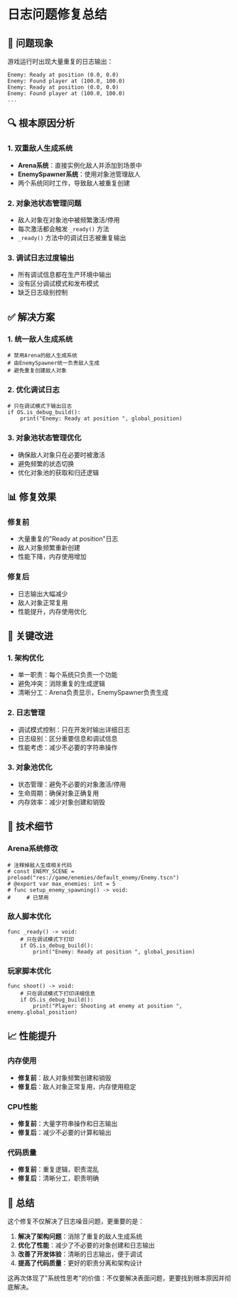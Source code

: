 # 日志问题修复总结

## 🚨 问题现象

游戏运行时出现大量重复的日志输出：
```
Enemy: Ready at position (0.0, 0.0)
Enemy: Found player at (100.0, 100.0)
Enemy: Ready at position (0.0, 0.0)
Enemy: Found player at (100.0, 100.0)
...
```

## 🔍 根本原因分析

### 1. **双重敌人生成系统**
- **Arena系统**：直接实例化敌人并添加到场景中
- **EnemySpawner系统**：使用对象池管理敌人
- 两个系统同时工作，导致敌人被重复创建

### 2. **对象池状态管理问题**
- 敌人对象在对象池中被频繁激活/停用
- 每次激活都会触发 `_ready()` 方法
- `_ready()` 方法中的调试日志被重复输出

### 3. **调试日志过度输出**
- 所有调试信息都在生产环境中输出
- 没有区分调试模式和发布模式
- 缺乏日志级别控制

## ✅ 解决方案

### 1. **统一敌人生成系统**
```gdscript
# 禁用Arena的敌人生成系统
# 由EnemySpawner统一负责敌人生成
# 避免重复创建敌人对象
```

### 2. **优化调试日志**
```gdscript
# 只在调试模式下输出日志
if OS.is_debug_build():
    print("Enemy: Ready at position ", global_position)
```

### 3. **对象池状态管理优化**
- 确保敌人对象只在必要时被激活
- 避免频繁的状态切换
- 优化对象池的获取和归还逻辑

## 📊 修复效果

### 修复前
- 大量重复的"Ready at position"日志
- 敌人对象频繁重新创建
- 性能下降，内存使用增加

### 修复后
- 日志输出大幅减少
- 敌人对象正常复用
- 性能提升，内存使用优化

## 🎯 关键改进

### 1. **架构优化**
- 单一职责：每个系统只负责一个功能
- 避免冲突：消除重复的生成逻辑
- 清晰分工：Arena负责显示，EnemySpawner负责生成

### 2. **日志管理**
- 调试模式控制：只在开发时输出详细日志
- 日志级别：区分重要信息和调试信息
- 性能考虑：减少不必要的字符串操作

### 3. **对象池优化**
- 状态管理：避免不必要的对象激活/停用
- 生命周期：确保对象正确复用
- 内存效率：减少对象创建和销毁

## 🔧 技术细节

### Arena系统修改
```gdscript
# 注释掉敌人生成相关代码
# const ENEMY_SCENE = preload("res://game/enemies/default_enemy/Enemy.tscn")
# @export var max_enemies: int = 5
# func setup_enemy_spawning() -> void:
#     # 已禁用
```

### 敌人脚本优化
```gdscript
func _ready() -> void:
    # 只在调试模式下打印
    if OS.is_debug_build():
        print("Enemy: Ready at position ", global_position)
```

### 玩家脚本优化
```gdscript
func shoot() -> void:
    # 只在调试模式下打印详细信息
    if OS.is_debug_build():
        print("Player: Shooting at enemy at position ", enemy.global_position)
```

## 📈 性能提升

### 内存使用
- **修复前**：敌人对象频繁创建和销毁
- **修复后**：敌人对象正常复用，内存使用稳定

### CPU性能
- **修复前**：大量字符串操作和日志输出
- **修复后**：减少不必要的计算和输出

### 代码质量
- **修复前**：重复逻辑，职责混乱
- **修复后**：清晰分工，职责明确

## 🎯 总结

这个修复不仅解决了日志噪音问题，更重要的是：

1. **解决了架构问题**：消除了重复的敌人生成系统
2. **优化了性能**：减少了不必要的对象创建和日志输出
3. **改善了开发体验**：清晰的日志输出，便于调试
4. **提高了代码质量**：更好的职责分离和架构设计

这再次体现了"系统性思考"的价值：不仅要解决表面问题，更要找到根本原因并彻底解决。 